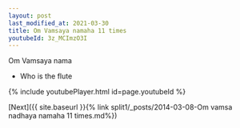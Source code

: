 ```yaml
---
layout: post
last_modified_at: 2021-03-30
title: Om Vamsaya namaha 11 times
youtubeId: 3z_MCImzO3I
---
```

 
 
Om Vamsaya nama 
 
 -  Who is the flute 
 
  
 
  
 
 
 
 
 
 


{% include youtubePlayer.html id=page.youtubeId %}
 
[Next]({{ site.baseurl }}{% link  split1/_posts/2014-03-08-Om vamsa nadhaya namaha 11 times.md%})
 
